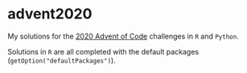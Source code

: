 
# advent2020

<!-- badges: start -->
<!-- badges: end -->


My solutions for the [2020 Advent of Code](https://adventofcode.com/) challenges in `R` and `Python`.

Solutions in `R` are all completed with the default packages (`getOption("defaultPackages")`).
